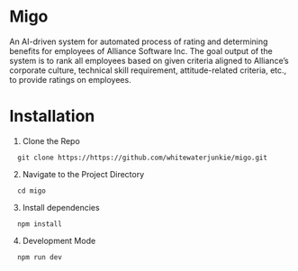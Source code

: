# Migo
An AI-driven system for automated process of rating and determining benefits for employees of Alliance Software Inc. The goal output of the system is to rank all employees based on given criteria aligned to Alliance’s corporate culture, technical skill requirement, attitude-related criteria, etc., to provide ratings on employees.

# Installation

1. Clone the Repo
  ```
    git clone https://https://github.com/whitewaterjunkie/migo.git
  ```
2. Navigate to the Project Directory
  ```
    cd migo
  ```
3. Install dependencies
  ```
    npm install
  ```
4. Development Mode
  ```
    npm run dev
  ```
